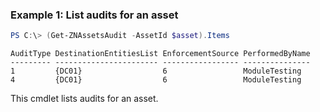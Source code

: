 ### Example 1: List audits for an asset
```powershell
PS C:\> (Get-ZNAssetsAudit -AssetId $asset).Items
```

```output
AuditType DestinationEntitiesList EnforcementSource PerformedByName
--------- ----------------------- ----------------- ---------------
1         {DC01}                  6                 ModuleTesting
4         {DC01}                  6                 ModuleTesting
```

This cmdlet lists audits for an asset.